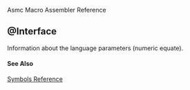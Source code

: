 Asmc Macro Assembler Reference

## @Interface

Information about the language parameters (numeric equate).

#### See Also

[Symbols Reference](readme.md)

